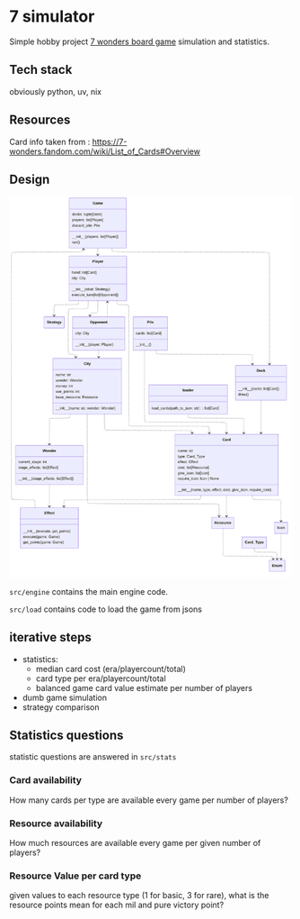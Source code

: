 # 7 simulator

Simple hobby project [7 wonders board game](https://en.wikipedia.org/wiki/7_Wonders_(board_game)) simulation and statistics.

## Tech stack

obviously python, uv, nix

## Resources

Card info taken from : https://7-wonders.fandom.com/wiki/List_of_Cards#Overview

## Design

![class diagram](./assets/mermaid/hldesign.png)

`src/engine` contains the main engine code.

`src/load` contains code to load the game from jsons

## iterative steps

- statistics:
  - median card cost (era/playercount/total)
  - card type per era/playercount/total
  - balanced game card value estimate per number of players
- dumb game simulation
- strategy comparison

## Statistics questions

statistic questions are answered in `src/stats`

### Card availability

How many cards per type are available every game per number of players?

### Resource availability

How much resources are available every game per given number of players?

### Resource Value per card type

given values to each resource type (1 for basic, 3 for rare), what is the resource points mean for each mil and pure victory point?
